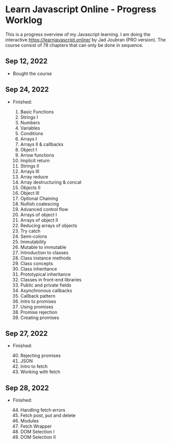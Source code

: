 # Learn Javascript Online - Progress Worklog

This is a progress overview of my Javascript learning. I am doing the interactive https://learnjavascript.online/ by Jad Joubran (PRO version). The course consist of 78 chapters that can only be done in sequence.

## Sep 12, 2022

- Bought the course

## Sep 24, 2022

- Finished:

  1. Basic Functions
  2. Strings I
  3. Numbers
  4. Variables
  5. Conditions
  6. Arrays I
  7. Arrays II & callbacks
  8. Object I
  9. Arrow functions
  10. Implicit return
  11. Strings II
  12. Arrays III
  13. Array reduce
  14. Array destructuring & concat
  15. Objects II
  16. Object III
  17. Optional Chaining
  18. Nullish coalescing
  19. Advanced control flow
  20. Arrays of object I
  21. Arrays of object II
  22. Reducing arrays of objects
  23. Try catch
  24. Semi-colons
  25. Immutability
  26. Mutable to immutable
  27. Introduction to classes
  28. Class instance methods
  29. Class concepts
  30. Class inheritance
  31. Prototypical inheritance
  32. Classes in front-end libraries
  33. Public and private fields
  34. Asynchronous callbacks
  35. Callback pattern
  36. Intro to promises
  37. Using promises
  38. Promise rejection
  39. Creating promises

## Sep 27, 2022

- Finished:

  40. Rejecting promises
  41. JSON
  42. Intro to fetch
  43. Working with fetch

## Sep 28, 2022

- Finished:

  44. Handling fetch errors
  45. Fetch post, put and delete
  46. Modules
  47. Fetch Wrapper
  48. DOM Selection I
  49. DOM Selection II
